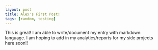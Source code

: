 ```yaml
---
layout: post
title: Alex's First Post!
tags: [random, testing]
---
```


This is great! I am able to write/document my entry with markdown language. 
I am hoping to add in my analytics/reports for my side projects here soon!!
